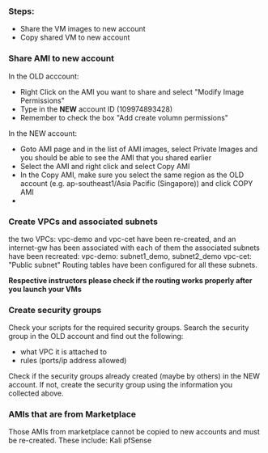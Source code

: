 ### Steps: 

- Share the VM images to new account 
- Copy shared VM to new account 


### Share AMI to new account 

In the OLD acccount:

- Right Click on the AMI you want to share and select "Modify  Image Permissions" 
- Type in the **NEW** account ID (109974893428)
- Remember to check the box "Add create volumn permissions"

In the NEW account:
- Goto AMI page and in the list of AMI images, select Private Images and you should be able to see the AMI that you shared earlier
- Select the AMI and right click and select Copy AMI
- In the Copy AMI, make sure you select the same region as the OLD account (e.g. ap-southeast1/Asia Pacific (Singapore)) and click COPY AMI
- 

### Create VPCs and associated subnets
the two VPCs: vpc-demo and vpc-cet have been re-created, and an internet-gw has been associated with each of them
the associated subnets have been recreated: 
vpc-demo:  subnet1_demo, subnet2_demo
vpc-cet: "Public subnet"
Routing tables have been configured for all these subnets. 

**Respective instructors please check if the routing works properly after you launch your VMs**

### Create security groups

Check your scripts for the required security groups. 
Search the security group in the OLD account and find out the following:
- what VPC it is attached to 
- rules (ports/ip address allowed)

Check if the security groups already created (maybe by others) in the NEW account. If not, create the security group using the information you collected above.


### AMIs that are from Marketplace 

Those AMIs from marketplace cannot be copied to new accounts and must be re-created. These include:
Kali
pfSense
